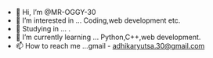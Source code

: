 - 👋 Hi, I’m @MR-OGGY-30
- 👀 I’m interested in ... Coding,web development etc.
- 🏫 Studying in ... .
- 🌱 I’m currently learning ... Python,C++,web development.
- 📫 How to reach me ...gmail - adhikaryutsa.30@gmail.com

<!---
MR-OGGY-30/MR-OGGY-30 is a ✨ special ✨ repository because its `README.md` (this file) appears on your GitHub profile.
You can click the Preview link to take a look at your changes.
--->
